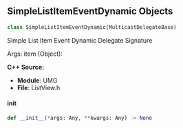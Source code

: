 ## SimpleListItemEventDynamic Objects

```python
class SimpleListItemEventDynamic(MulticastDelegateBase)
```

Simple List Item Event Dynamic  Delegate Signature

Args:
    item (Object):

**C++ Source:**

- **Module**: UMG
- **File**: ListView.h

<a id="unreal.SimpleListItemEventDynamic.__init__"></a>

#### __init__

```python
def __init__(*args: Any, **kwargs: Any) -> None
```

<a id="unreal.WidgetAnimationDynamicEvent"></a>